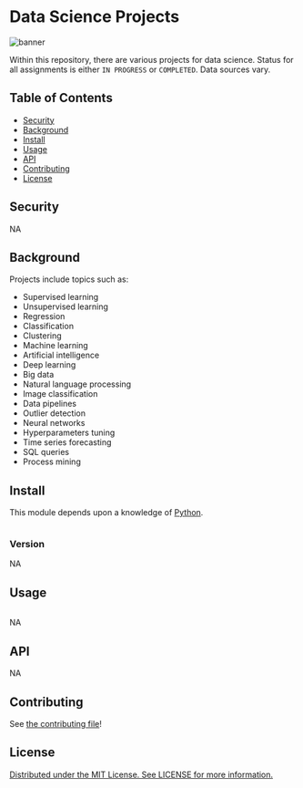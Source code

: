 # Data Science Projects

![banner](https://cdn.shopaccino.com/igmguru/articles/Data-Analytics-Tutorial-1-900x558.jpg)

<!-- 
![badge]()
[badge]()
-->

Within this repository, there are various projects for data science.  Status for all assignments is either ``IN PROGRESS`` or ``COMPLETED``.  Data sources vary.

## Table of Contents

- [Security](#security)
- [Background](#background)
- [Install](#install)
- [Usage](#usage)
- [API](#api)
- [Contributing](#contributing)
- [License](#license)

## Security

NA

## Background

Projects include topics such as:
- Supervised learning
- Unsupervised learning
- Regression
- Classification
- Clustering
- Machine learning
- Artificial intelligence
- Deep learning
- Big data
- Natural language processing
- Image classification
- Data pipelines
- Outlier detection
- Neural networks
- Hyperparameters tuning
- Time series forecasting
- SQL queries
- Process mining

## Install

This module depends upon a knowledge of [Python]().


```
```

### Version

NA

## Usage

```
```

NA

## API

NA

## Contributing

See [the contributing file](CONTRIBUTING.md)!


## License

[Distributed under the MIT License. See LICENSE for more information.](../LICENSE)
